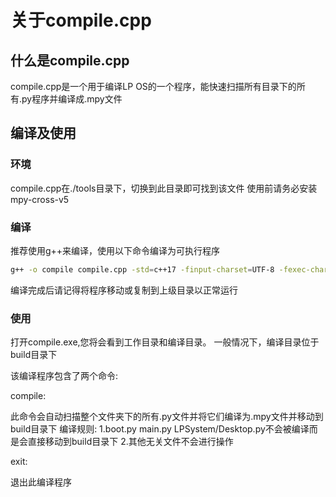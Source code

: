 # 关于compile.cpp

## 什么是compile.cpp

compile.cpp是一个用于编译LP OS的一个程序，能快速扫描所有目录下的所有.py程序并编译成.mpy文件

## 编译及使用

### 环境

compile.cpp在./tools目录下，切换到此目录即可找到该文件
使用前请务必安装mpy-cross-v5

### 编译

推荐使用g++来编译，使用以下命令编译为可执行程序
```bash
g++ -o compile compile.cpp -std=c++17 -finput-charset=UTF-8 -fexec-charset=GBK
```

编译完成后请记得将程序移动或复制到上级目录以正常运行

### 使用

打开compile.exe,您将会看到工作目录和编译目录。
一般情况下，编译目录位于build目录下

该编译程序包含了两个命令:

compile:

此命令会自动扫描整个文件夹下的所有.py文件并将它们编译为.mpy文件并移动到build目录下
编译规则:
1.boot.py main.py LPSystem/Desktop.py不会被编译而是会直接移动到build目录下
2.其他无关文件不会进行操作

exit:

退出此编译程序